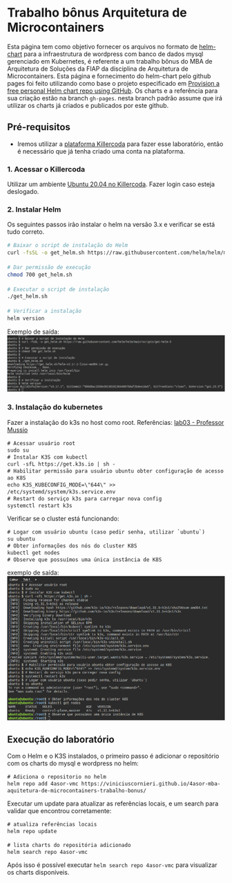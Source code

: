 # Trabalho bônus Arquitetura de Microcontainers

Esta página tem como objetivo fornecer os arquivos no formato de [helm-chart](https://helm.sh/) para a infraestrutura de wordpress com banco de dados mysql gerenciado em Kubernetes, é referente a um trabalho bônus do MBA de Arquitetura de Soluções da FIAP da disciplina de Arquitetura de Microcontainers. Esta página e fornecimento do helm-chart pelo github pages foi feito utilizando como base o projeto especificado em [Provision a free personal Helm chart repo using GitHub](https://medium.com/@gerkElznik/provision-a-free-personal-helm-chart-repo-using-github-583b668d9ba4). Os charts e a referência para sua criação estão na branch `gh-pages`. nesta branch padrão assume que irá utilizar os charts já criados e publicados por este github.

## Pré-requisitos

* Iremos utilizar a [plataforma Killercoda](https://killercoda.com/) para fazer esse laboratório, então é necessário que já tenha criado uma conta na plataforma. 

### 1. Acessar o Killercoda 

Utilizar um ambiente [Ubuntu 20.04 no Killercoda](https://killercoda.com/playgrounds/scenario/ubuntu). Fazer login caso esteja deslogado.

### 2. Instalar Helm

Os seguintes passos irão instalar o helm na versão 3.x e verificar se está tudo correto.

```sh
# Baixar o script de instalação do Helm
curl -fsSL -o get_helm.sh https://raw.githubusercontent.com/helm/helm/main/scripts/get-helm-3

# Dar permissão de execução
chmod 700 get_helm.sh

# Executar o script de instalação
./get_helm.sh

# Verificar a instalação
helm version

```

Exemplo de saída:
![prereq-install-helm-out](docs/prereq-install-helm-out.png)

### 3. Instalação do kubernetes

Fazer a instalação do k3s no host como root. Referências: [lab03 - Professor Mussio](https://github.com/lmussio/lab-container-linux/tree/main/lab03)

```shell
# Acessar usuário root
sudo su
# Instalar K3S com kubectl
curl -sfL https://get.k3s.io | sh -
# Habilitar permissão para usuário ubuntu obter configuração de acesso ao K8S
echo K3S_KUBECONFIG_MODE=\"644\" >> /etc/systemd/system/k3s.service.env
# Restart do serviço k3s para carregar nova config
systemctl restart k3s
```
Verificar se o cluster está funcionando:
```shell
# Logar com usuário ubuntu (caso pedir senha, utilizar `ubuntu`)
su ubuntu
# Obter informações dos nós do cluster K8S
kubectl get nodes
# Observe que possuímos uma única instância de K8S
```

exemplo de saída:
![exemplo de saída install k3s](docs/prereq-install-k3s-out.png)


## Execução do laboratório

Com o Helm e o K3S instalados, o primeiro passo é adicionar o repositório com os charts do mysql e wordpress no helm:

```shell
# Adiciona o repositorio no helm
helm repo add 4asor-vmc https://viniciuscornieri.github.io/4asor-mba-aquitetura-de-microcontainers-trabalho-bonus/

```

Executar um update para atualizar as referências locais, e um search para validar que encontrou corretamente:

```shell
# atualiza referências locais
helm repo update

# lista charts do repositória adicionado
helm search repo 4asor-vmc

```

Após isso é possível executar `helm search repo 4asor-vmc` para visualizar os charts disponíveis.


